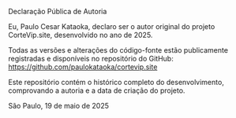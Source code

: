 Declaração Pública de Autoria

Eu, Paulo Cesar Kataoka, declaro ser o autor original do projeto CorteVip.site, desenvolvido no ano de 2025.

Todas as versões e alterações do código-fonte estão publicamente registradas e disponíveis no repositório do GitHub:
https://github.com/paulokataoka/cortevip.site

Este repositório contém o histórico completo do desenvolvimento, comprovando a autoria e a data de criação do projeto.

São Paulo, 19 de maio de 2025

